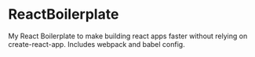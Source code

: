 # ReactBoilerplate
My React Boilerplate to make building react apps faster without relying on create-react-app. Includes webpack and babel config. 
